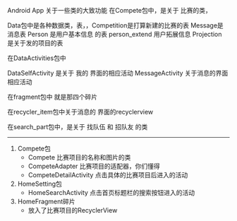 Android App
关于一些类的大致功能
在Compete包中，是关于 比赛的类，

Data包中是各种数据类，表，，Competition是打算新建的比赛的表
Message是 消息表
Person 是用户基本信息 的表
person_extend 用户拓展信息
Projection 是关于发的项目的表


在DataActivities包中

DataSelfActivity  是关于 我的 界面的相应活动
MessageActivity  关于消息的界面相应活动


在fragment包中 就是那四个碎片

在recycler_item包中关于消息的 界面的recyclerview

在search_part包中，是关于 找队伍 和  招队友  的类

---
1. Compete包
   - Compete 比赛项目的名称和图片的类
   - CompeteAdapter 比赛项目的适配器，你们懂得
   - CompeteDetailActivity 点击具体的比赛项目后进入的活动
2. HomeSetting包
   - HomeSearchActivity 点击首页标题栏的搜索按钮进入的活动
2. HomeFragment碎片
   - 放入了比赛项目的RecyclerView
   



